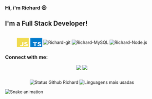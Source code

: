 ### Hi, i'm Richard 😃
## I'm a Full Stack Developer!

<div align = "center" style="display: inline_block"><br>
  <img align="center" alt="Richard-Js" height="30" width="40" src="https://raw.githubusercontent.com/devicons/devicon/master/icons/javascript/javascript-plain.svg">
  <img align="center" alt="Richard-Ts" height="30" width="40" src="https://raw.githubusercontent.com/devicons/devicon/master/icons/typescript/typescript-plain.svg">
  <img align="center" alt= "Richard-git" height="30" width="40" src="https://cdn.jsdelivr.net/gh/devicons/devicon/icons/git/git-original.svg" />
  <img align="center" alt= "Richard-MySQL" height="30" width="40" src="https://cdn.jsdelivr.net/gh/devicons/devicon/icons/mysql/mysql-original.svg" />
  <img align="center" alt= "Richard-Node.js" height="60" width="60" src="https://cdn.jsdelivr.net/gh/devicons/devicon/icons/nodejs/nodejs-plain-wordmark.svg" />
</div>



### Connect with me:

<div align="center">
<a href="https://www.instagram.com/lrichardgiehl/" target="_blank"><img src="https://img.shields.io/badge/-Instagram-%23E4405F?style=for-the-badge&logo=instagram&logoColor=white" target="_blank"></a>
  <a href="https://www.linkedin.com/in/richardgiehl/" target="_blank"><img src="https://img.shields.io/badge/-LinkedIn-%230077B5?style=for-the-badge&logo=linkedin&logoColor=white" target="_blank"></a> 
</div>

##

<div align="center">
<img width="380em" alt="Status Github Richard" src="https://github-readme-stats.vercel.app/api?username=LeandroRichardGiehl&show_icons=true&theme=midnight-purple" />
<img width="380em" alt="Linguagens mais usadas" src="https://github-readme-stats.vercel.app/api/top-langs/?username=LeandroRichardGiehl&layout=compact&theme=midnight-purple"/>
</div>

![Snake animation](https://github.com/LuigiGF/LuigiGF/blob/output/github-contribution-grid-snake.svg)
